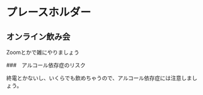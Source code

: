# プレースホルダー

## オンライン飲み会

Zoomとかで雑にやりましょう

###　アルコール依存症のリスク

終電とかないし、いくらでも飲めちゃうので、アルコール依存症には注意しましょう。


<!--
とりあえずどこに入れるか迷ったらここに書いてくださいー

-->
